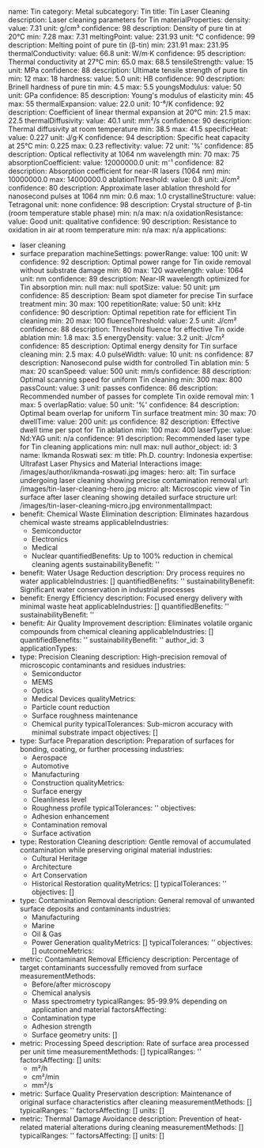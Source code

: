 name: Tin
category: Metal
subcategory: Tin
title: Tin Laser Cleaning
description: Laser cleaning parameters for Tin
materialProperties:
  density:
    value: 7.31
    unit: g/cm³
    confidence: 98
    description: Density of pure tin at 20°C
    min: 7.28
    max: 7.31
  meltingPoint:
    value: 231.93
    unit: °C
    confidence: 99
    description: Melting point of pure tin (β-tin)
    min: 231.91
    max: 231.95
  thermalConductivity:
    value: 66.8
    unit: W/m·K
    confidence: 95
    description: Thermal conductivity at 27°C
    min: 65.0
    max: 68.5
  tensileStrength:
    value: 15
    unit: MPa
    confidence: 88
    description: Ultimate tensile strength of pure tin
    min: 12
    max: 18
  hardness:
    value: 5.0
    unit: HB
    confidence: 90
    description: Brinell hardness of pure tin
    min: 4.5
    max: 5.5
  youngsModulus:
    value: 50
    unit: GPa
    confidence: 85
    description: Young's modulus of elasticity
    min: 45
    max: 55
  thermalExpansion:
    value: 22.0
    unit: 10⁻⁶/K
    confidence: 92
    description: Coefficient of linear thermal expansion at 20°C
    min: 21.5
    max: 22.5
  thermalDiffusivity:
    value: 40.1
    unit: mm²/s
    confidence: 90
    description: Thermal diffusivity at room temperature
    min: 38.5
    max: 41.5
  specificHeat:
    value: 0.227
    unit: J/g·K
    confidence: 94
    description: Specific heat capacity at 25°C
    min: 0.225
    max: 0.23
  reflectivity:
    value: 72
    unit: '%'
    confidence: 85
    description: Optical reflectivity at 1064 nm wavelength
    min: 70
    max: 75
  absorptionCoefficient:
    value: 12000000.0
    unit: m⁻¹
    confidence: 82
    description: Absorption coefficient for near-IR lasers (1064 nm)
    min: 10000000.0
    max: 14000000.0
  ablationThreshold:
    value: 0.8
    unit: J/cm²
    confidence: 80
    description: Approximate laser ablation threshold for nanosecond pulses at 1064
      nm
    min: 0.6
    max: 1.0
  crystallineStructure:
    value: Tetragonal
    unit: none
    confidence: 98
    description: Crystal structure of β-tin (room temperature stable phase)
    min: n/a
    max: n/a
  oxidationResistance:
    value: Good
    unit: qualitative
    confidence: 90
    description: Resistance to oxidation in air at room temperature
    min: n/a
    max: n/a
applications:
- laser cleaning
- surface preparation
machineSettings:
  powerRange:
    value: 100
    unit: W
    confidence: 92
    description: Optimal power range for Tin oxide removal without substrate damage
    min: 80
    max: 120
  wavelength:
    value: 1064
    unit: nm
    confidence: 89
    description: Near-IR wavelength optimized for Tin absorption
    min: null
    max: null
  spotSize:
    value: 50
    unit: μm
    confidence: 85
    description: Beam spot diameter for precise Tin surface treatment
    min: 30
    max: 100
  repetitionRate:
    value: 50
    unit: kHz
    confidence: 90
    description: Optimal repetition rate for efficient Tin cleaning
    min: 20
    max: 100
  fluenceThreshold:
    value: 2.5
    unit: J/cm²
    confidence: 88
    description: Threshold fluence for effective Tin oxide ablation
    min: 1.8
    max: 3.5
  energyDensity:
    value: 3.2
    unit: J/cm²
    confidence: 85
    description: Optimal energy density for Tin surface cleaning
    min: 2.5
    max: 4.0
  pulseWidth:
    value: 10
    unit: ns
    confidence: 87
    description: Nanosecond pulse width for controlled Tin ablation
    min: 5
    max: 20
  scanSpeed:
    value: 500
    unit: mm/s
    confidence: 88
    description: Optimal scanning speed for uniform Tin cleaning
    min: 300
    max: 800
  passCount:
    value: 3
    unit: passes
    confidence: 86
    description: Recommended number of passes for complete Tin oxide removal
    min: 1
    max: 5
  overlapRatio:
    value: 50
    unit: '%'
    confidence: 84
    description: Optimal beam overlap for uniform Tin surface treatment
    min: 30
    max: 70
  dwellTime:
    value: 200
    unit: μs
    confidence: 82
    description: Effective dwell time per spot for Tin ablation
    min: 100
    max: 400
  laserType:
    value: Nd:YAG
    unit: n/a
    confidence: 91
    description: Recommended laser type for Tin cleaning applications
    min: null
    max: null
author_object:
  id: 3
  name: Ikmanda Roswati
  sex: m
  title: Ph.D.
  country: Indonesia
  expertise: Ultrafast Laser Physics and Material Interactions
  image: /images/author/ikmanda-roswati.jpg
images:
  hero:
    alt: Tin surface undergoing laser cleaning showing precise contamination removal
    url: /images/tin-laser-cleaning-hero.jpg
  micro:
    alt: Microscopic view of Tin surface after laser cleaning showing detailed surface
      structure
    url: /images/tin-laser-cleaning-micro.jpg
environmentalImpact:
- benefit: Chemical Waste Elimination
  description: Eliminates hazardous chemical waste streams
  applicableIndustries:
  - Semiconductor
  - Electronics
  - Medical
  - Nuclear
  quantifiedBenefits: Up to 100% reduction in chemical cleaning agents
  sustainabilityBenefit: ''
- benefit: Water Usage Reduction
  description: Dry process requires no water
  applicableIndustries: []
  quantifiedBenefits: ''
  sustainabilityBenefit: Significant water conservation in industrial processes
- benefit: Energy Efficiency
  description: Focused energy delivery with minimal waste heat
  applicableIndustries: []
  quantifiedBenefits: ''
  sustainabilityBenefit: ''
- benefit: Air Quality Improvement
  description: Eliminates volatile organic compounds from chemical cleaning
  applicableIndustries: []
  quantifiedBenefits: ''
  sustainabilityBenefit: ''
author_id: 3
applicationTypes:
- type: Precision Cleaning
  description: High-precision removal of microscopic contaminants and residues
  industries:
  - Semiconductor
  - MEMS
  - Optics
  - Medical Devices
  qualityMetrics:
  - Particle count reduction
  - Surface roughness maintenance
  - Chemical purity
  typicalTolerances: Sub-micron accuracy with minimal substrate impact
  objectives: []
- type: Surface Preparation
  description: Preparation of surfaces for bonding, coating, or further processing
  industries:
  - Aerospace
  - Automotive
  - Manufacturing
  - Construction
  qualityMetrics:
  - Surface energy
  - Cleanliness level
  - Roughness profile
  typicalTolerances: ''
  objectives:
  - Adhesion enhancement
  - Contamination removal
  - Surface activation
- type: Restoration Cleaning
  description: Gentle removal of accumulated contamination while preserving original
    material
  industries:
  - Cultural Heritage
  - Architecture
  - Art Conservation
  - Historical Restoration
  qualityMetrics: []
  typicalTolerances: ''
  objectives: []
- type: Contamination Removal
  description: General removal of unwanted surface deposits and contaminants
  industries:
  - Manufacturing
  - Marine
  - Oil & Gas
  - Power Generation
  qualityMetrics: []
  typicalTolerances: ''
  objectives: []
outcomeMetrics:
- metric: Contaminant Removal Efficiency
  description: Percentage of target contaminants successfully removed from surface
  measurementMethods:
  - Before/after microscopy
  - Chemical analysis
  - Mass spectrometry
  typicalRanges: 95-99.9% depending on application and material
  factorsAffecting:
  - Contamination type
  - Adhesion strength
  - Surface geometry
  units: []
- metric: Processing Speed
  description: Rate of surface area processed per unit time
  measurementMethods: []
  typicalRanges: ''
  factorsAffecting: []
  units:
  - m²/h
  - cm²/min
  - mm²/s
- metric: Surface Quality Preservation
  description: Maintenance of original surface characteristics after cleaning
  measurementMethods: []
  typicalRanges: ''
  factorsAffecting: []
  units: []
- metric: Thermal Damage Avoidance
  description: Prevention of heat-related material alterations during cleaning
  measurementMethods: []
  typicalRanges: ''
  factorsAffecting: []
  units: []
